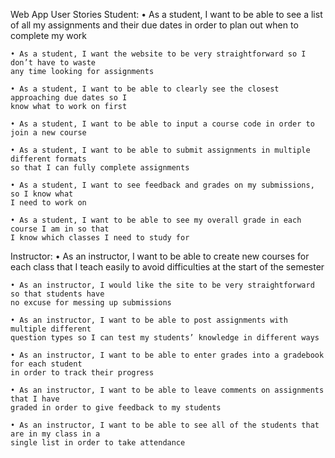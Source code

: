 Web App User Stories
Student:
    • As a student, I want to be able to see a list of all my assignments and their due dates
    in order to plan out when to complete my work

    • As a student, I want the website to be very straightforward so I don’t have to waste
    any time looking for assignments

    • As a student, I want to be able to clearly see the closest approaching due dates so I
    know what to work on first

    • As a student, I want to be able to input a course code in order to join a new course

    • As a student, I want to be able to submit assignments in multiple different formats
    so that I can fully complete assignments

    • As a student, I want to see feedback and grades on my submissions, so I know what
    I need to work on

    • As a student, I want to be able to see my overall grade in each course I am in so that
    I know which classes I need to study for

Instructor:
    • As an instructor, I want to be able to create new courses for each class that I teach
    easily to avoid difficulties at the start of the semester

    • As an instructor, I would like the site to be very straightforward so that students have
    no excuse for messing up submissions

    • As an instructor, I want to be able to post assignments with multiple different
    question types so I can test my students’ knowledge in different ways

    • As an instructor, I want to be able to enter grades into a gradebook for each student
    in order to track their progress

    • As an instructor, I want to be able to leave comments on assignments that I have
    graded in order to give feedback to my students
    
    • As an instructor, I want to be able to see all of the students that are in my class in a
    single list in order to take attendance